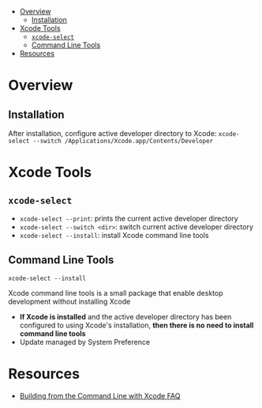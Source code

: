 - [Overview](#overview)
  - [Installation](#installation)
- [Xcode Tools](#xcode-tools)
  - [`xcode-select`](#xcode-select)
  - [Command Line Tools](#command-line-tools)
- [Resources](#resources)

# Overview

## Installation

After installation, configure active developer directory to Xcode:
`xcode-select --switch /Applications/Xcode.app/Contents/Developer`

# Xcode Tools

## `xcode-select`

- `xcode-select --print`: prints the current active developer directory
- `xcode-select --switch <dir>`: switch current active developer directory
- `xcode-select --install`: install Xcode command line tools

## Command Line Tools

```
xcode-select --install
```

Xcode command line tools is a small package that enable desktop development
without installing Xcode

- **If Xcode is installed** and the active developer directory has been
  configured to using Xcode's installation, **then there is no need to install
  command line tools**
- Update managed by System Preference

# Resources

- [Building from the Command Line with Xcode FAQ](https://developer.apple.com/library/archive/technotes/tn2339/_index.html)
